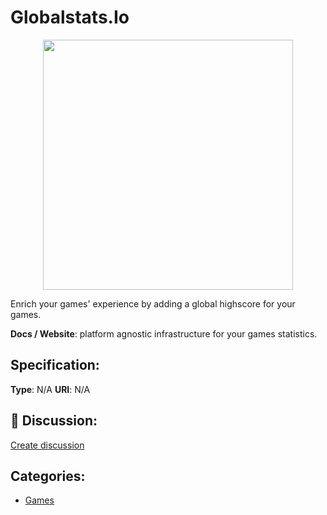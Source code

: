 # Globalstats.Io
<p align="center">
    <img width="400" src="https://raw.githubusercontent.com/apis-list/apis-list/apis/globalstats-io/logo_256x256.png" />
</p>

Enrich your games' experience by adding a global highscore for your games.

**Docs / Website**:  platform agnostic infrastructure for your games statistics.

## Specification:
**Type**:  N/A 
**URI**:  N/A 

## 💬 Discussion:
[Create discussion](link)

## Categories:
- [Games](https://github.com/apis-list/apis-list#games)





